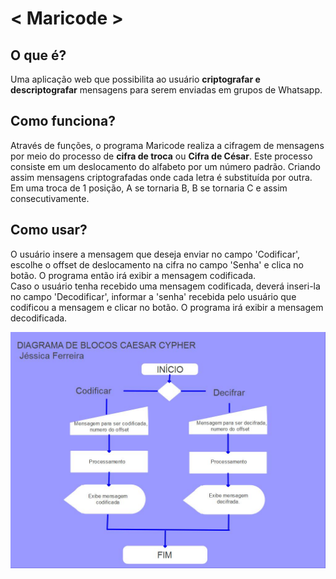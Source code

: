 # < Maricode > 

## O que é?
Uma aplicação web que possibilita ao usuário **criptografar e descriptografar** mensagens para serem enviadas em grupos de Whatsapp.

## Como funciona?
Através de funções, o programa Maricode realiza a cifragem de mensagens por meio do processo de **cifra de troca** ou **Cifra de César**. Este processo consiste em um deslocamento do alfabeto por um número padrão. Criando assim mensagens criptografadas onde cada letra é substituída por outra. Em uma troca de 1 posição, A se tornaria B, B se tornaria C e assim consecutivamente.

## Como usar? 
O usuário insere a mensagem que deseja enviar no campo 'Codificar', escolhe o offset de deslocamento na cifra no campo 'Senha' e clica no botão. O programa então irá exibir a mensagem codificada.  
Caso o usuário tenha recebido uma mensagem codificada, deverá inseri-la no campo 'Decodificar', informar a 'senha' recebida pelo usuário que codificou a mensagem e clicar no botão. O programa irá exibir a mensagem decodificada.

![Diagrama de blocos](diagrama.jpg)
